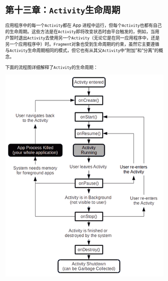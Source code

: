 # 第十三章：`Activity`生命周期

应用程序中的每一个`Activity`都在 App 进程中运行，但每个`Activity`也都有自己的生命周期。这些方法是在`Activity`即将改变状态时由平台触发的，例如，当用户暂时退出`Activity`去使用另一个`Activity`（无论它是在同一应用程序中，还是另一个应用程序中）时。`Fragment`对象也受到生命周期的约束，虽然它主要遵循与`Activity`生命周期相同的模式，但它也有从其父`Activity`中“附加”和“分离”的概念。

下面的流程图详细解释了`Activity`的生命周期：

![图片](img/4dafc4c3-acbe-4094-8a74-42f86db92d15.png)
